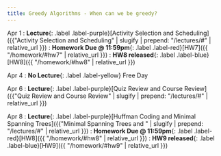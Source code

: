 ```yaml
---
title: Greedy Algorithms - When can we be greedy?
---
```


Apr 1
: **Lecture**{: .label .label-purple}[Activity Selection and Scheduling]({{"Activity Selection and Scheduling" | slugify | prepend: "/lectures/#" | relative_url }})
: **Homework Due @ 11:59pm**{: .label .label-red}[HW7]({{ "/homework/#hw7" | relative_url }})
: **HW8 released**{: .label .label-blue}[HW8]({{ "/homework/#hw8" | relative_url }})

Apr 4
: **No Lecture**{: .label .label-yellow} Free Day

Apr 6
: **Lecture**{: .label .label-purple}[Quiz Review and Course Review]({{"Quiz Review and Course Review" | slugify | prepend: "/lectures/#" | relative_url }})

Apr 8
: **Lecture**{: .label .label-purple}[Huffman Coding and Minimal Spanning Trees]({{"Minimal Spanning Trees and " | slugify | prepend: "/lectures/#" | relative_url }})
: **Homework Due @ 11:59pm**{: .label .label-red}[HW8]({{ "/homework/#hw8" | relative_url }})
: **HW9 released**{: .label .label-blue}[HW9]({{ "/homework/#hw9" | relative_url }})


